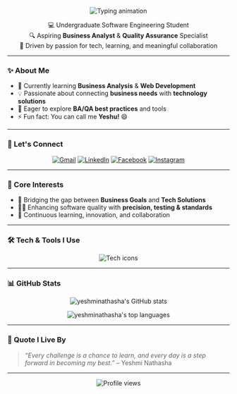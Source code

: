 <p align="center">
  <img src="https://readme-typing-svg.demolab.com?font=Fira+Code&weight=600&size=32&pause=1000&color=00B4D8&center=true&vCenter=true&width=600&lines=Hi+👋,+I'm+Yeshmi+Nathasha;Undergraduate+Software+Engineering+Student;Aspiring+Business+Analyst+%26+QA+Specialist" alt="Typing animation" />
</p>

<p align="center">
💻 Undergraduate Software Engineering Student <br>
🔍 Aspiring <b>Business Analyst</b> & <b>Quality Assurance</b> Specialist <br>
🚀 Driven by passion for tech, learning, and meaningful collaboration
</p>

---

### ✨ About Me

- 🌱 Currently learning **Business Analysis** & **Web Development**  
- 💡 Passionate about connecting **business needs** with **technology solutions**  
- 🧪 Eager to explore **BA/QA best practices** and tools  
- ⚡ Fun fact: You can call me **Yeshu!** 😄  

---

### 🔗 Let's Connect

<p align="center">
  <a href="mailto:yeshminathasha@gmail.com"><img src="https://img.shields.io/badge/Gmail-D14836?style=for-the-badge&logo=gmail&logoColor=white" alt="Gmail" /></a>
  <a href="https://linkedin.com/in/yeshminathasha" target="_blank"><img src="https://img.shields.io/badge/LinkedIn-0077B5?style=for-the-badge&logo=linkedin&logoColor=white" alt="LinkedIn" /></a>
  <a href="https://fb.com/yeshminathasha" target="_blank"><img src="https://img.shields.io/badge/Facebook-1877F2?style=for-the-badge&logo=facebook&logoColor=white" alt="Facebook" /></a>
  <a href="https://instagram.com/yeshminathasha" target="_blank"><img src="https://img.shields.io/badge/Instagram-E4405F?style=for-the-badge&logo=instagram&logoColor=white" alt="Instagram" /></a>
</p>

---

### 🧠 Core Interests

- 📌 Bridging the gap between **Business Goals** and **Tech Solutions**  
- 🕵️‍♀️ Enhancing software quality with **precision, testing & standards**  
- 🔁 Continuous learning, innovation, and collaboration  

---

### 🛠️ Tech & Tools I Use

<p align="center">
  <img src="https://skillicons.dev/icons?i=java,cs,cpp,c,js,react,nodejs,html,css,bootstrap,dotnet,mongodb,mysql,oracle,figma,photoshop,vscode,linux,gcp" alt="Tech icons" />
</p>

---

### 📊 GitHub Stats

<p align="center">
  <img src="https://github-readme-stats.vercel.app/api?username=yeshminathasha&show_icons=true&theme=default" alt="yeshminathasha's GitHub stats" />
</p>

<p align="center">
  <img src="https://github-readme-stats.vercel.app/api/top-langs/?username=yeshminathasha&layout=compact&theme=default" alt="yeshminathasha's top languages" />
</p>

---

### 💬 Quote I Live By
> *“Every challenge is a chance to learn, and every day is a step forward in becoming my best.”* – Yeshmi Nathasha

---

<p align="center">
  <img src="https://komarev.com/ghpvc/?username=yeshminathasha&label=Profile%20views&color=0e75b6&style=flat" alt="Profile views" />
</p>


